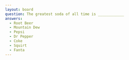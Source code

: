 ```yaml
---
layout: board
question: The greatest soda of all time is ____________
answers:
  - Root Beer
  - Mountain Dew
  - Pepsi
  - Dr Pepper
  - Coke
  - Squirt
  - Fanta
---
```


